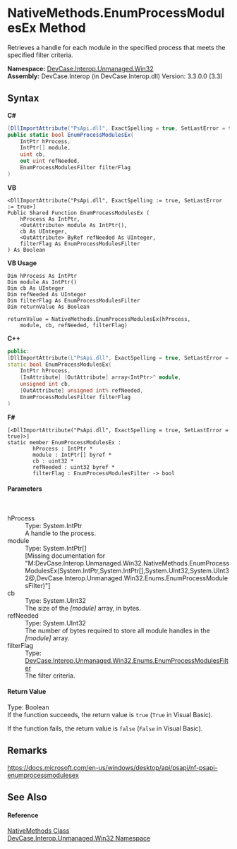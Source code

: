 # NativeMethods.EnumProcessModulesEx Method 
 

Retrieves a handle for each module in the specified process that meets the specified filter criteria.

**Namespace:**&nbsp;<a href="N_DevCase_Interop_Unmanaged_Win32">DevCase.Interop.Unmanaged.Win32</a><br />**Assembly:**&nbsp;DevCase.Interop (in DevCase.Interop.dll) Version: 3.3.0.0 (3.3)

## Syntax

**C#**<br />
``` C#
[DllImportAttribute("PsApi.dll", ExactSpelling = true, SetLastError = true)]
public static bool EnumProcessModulesEx(
	IntPtr hProcess,
	IntPtr[] module,
	uint cb,
	out uint refNeeded,
	EnumProcessModulesFilter filterFlag
)
```

**VB**<br />
``` VB
<DllImportAttribute("PsApi.dll", ExactSpelling := true, SetLastError := true>]
Public Shared Function EnumProcessModulesEx ( 
	hProcess As IntPtr,
	<OutAttribute> module As IntPtr(),
	cb As UInteger,
	<OutAttribute> ByRef refNeeded As UInteger,
	filterFlag As EnumProcessModulesFilter
) As Boolean
```

**VB Usage**<br />
``` VB Usage
Dim hProcess As IntPtr
Dim module As IntPtr()
Dim cb As UInteger
Dim refNeeded As UInteger
Dim filterFlag As EnumProcessModulesFilter
Dim returnValue As Boolean

returnValue = NativeMethods.EnumProcessModulesEx(hProcess, 
	module, cb, refNeeded, filterFlag)
```

**C++**<br />
``` C++
public:
[DllImportAttribute(L"PsApi.dll", ExactSpelling = true, SetLastError = true)]
static bool EnumProcessModulesEx(
	IntPtr hProcess, 
	[InAttribute] [OutAttribute] array<IntPtr>^ module, 
	unsigned int cb, 
	[OutAttribute] unsigned int% refNeeded, 
	EnumProcessModulesFilter filterFlag
)
```

**F#**<br />
``` F#
[<DllImportAttribute("PsApi.dll", ExactSpelling = true, SetLastError = true)>]
static member EnumProcessModulesEx : 
        hProcess : IntPtr * 
        module : IntPtr[] byref * 
        cb : uint32 * 
        refNeeded : uint32 byref * 
        filterFlag : EnumProcessModulesFilter -> bool 

```


#### Parameters
&nbsp;<dl><dt>hProcess</dt><dd>Type: System.IntPtr<br />A handle to the process.</dd><dt>module</dt><dd>Type: System.IntPtr[]<br />\[Missing <param name="module"/> documentation for "M:DevCase.Interop.Unmanaged.Win32.NativeMethods.EnumProcessModulesEx(System.IntPtr,System.IntPtr[],System.UInt32,System.UInt32@,DevCase.Interop.Unmanaged.Win32.Enums.EnumProcessModulesFilter)"\]</dd><dt>cb</dt><dd>Type: System.UInt32<br />The size of the *[module]* array, in bytes.</dd><dt>refNeeded</dt><dd>Type: System.UInt32<br />The number of bytes required to store all module handles in the *[module]* array.</dd><dt>filterFlag</dt><dd>Type: <a href="T_DevCase_Interop_Unmanaged_Win32_Enums_EnumProcessModulesFilter">DevCase.Interop.Unmanaged.Win32.Enums.EnumProcessModulesFilter</a><br />The filter criteria.</dd></dl>

#### Return Value
Type: Boolean<br />If the function succeeds, the return value is `true` (`True` in Visual Basic). 

 If the function fails, the return value is `false` (`False` in Visual Basic).

## Remarks
<a href="https://docs.microsoft.com/en-us/windows/desktop/api/psapi/nf-psapi-enumprocessmodulesex" target="_blank">https://docs.microsoft.com/en-us/windows/desktop/api/psapi/nf-psapi-enumprocessmodulesex</a>

## See Also


#### Reference
<a href="T_DevCase_Interop_Unmanaged_Win32_NativeMethods">NativeMethods Class</a><br /><a href="N_DevCase_Interop_Unmanaged_Win32">DevCase.Interop.Unmanaged.Win32 Namespace</a><br />